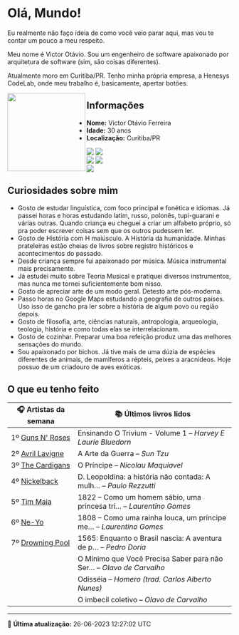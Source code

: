 # Olá, Mundo!

Eu realmente não faço ideia de como você veio parar aqui, mas vou te contar um pouco a meu respeito.

Meu nome é Victor Otávio. Sou um engenheiro de software apaixonado por arquitetura de software (sim, são coisas diferentes).

Atualmente moro em Curitiba/PR. Tenho minha própria empresa, a Henesys CodeLab, onde meu trabalho é, basicamente, apertar botões.

<img align="left" src="https://github.com/vctrtvfrrr/vctrtvfrrr/raw/master/octocat.png" alt="" width="175" />

## Informações

- **Nome:** Victor Otávio Ferreira
- **Idade:** 30 anos
- **Localização:** Curitiba/PR

[![](https://img.shields.io/badge/LinkedIn-victorotavio-blue)](https://www.linkedin.com/in/victorotavio/) [![](https://img.shields.io/badge/Twitter-@vctrtvfrrr-blue)](https://twitter.com/vctrtvfrrr)  
[![](https://img.shields.io/badge/GitHub-vctrtvfrrr-24292e)](https://github.com/vctrtvfrrr) [![](https://img.shields.io/badge/GitLab-vctrtvfrrr-ec5d16)](https://gitlab.com/vctrtvfrrr)  
[![](https://img.shields.io/badge/Email-victor@otavioferreira.com.br-red)](mailto:victor@otavioferreira.com.br)  

## Curiosidades sobre mim

-   Gosto de estudar linguística, com foco principal e fonética e idiomas. Já passei horas e horas estudando latim, russo, polonês, tupi-guarani e várias outras. Quando criança eu cheguei a criar um alfabeto próprio, só pra poder escrever coisas sem que os outros pudessem ler.
-   Gosto de História com H maiúsculo. A História da humanidade. Minhas prateleiras estão cheias de livros sobre registro históricos e acontecimentos do passado.
-   Desde criança sempre fui apaixonado por música. Música instrumental mais precisamente.
-   Já estudei muito sobre Teoria Musical e pratiquei diversos instrumentos, mas nunca me tornei suficientemente bom nisso.
-   Gosto de apreciar arte de um modo geral. Detesto arte pós-moderna.
-   Passo horas no Google Maps estudando a geografia de outros países. Uso isso de gancho pra ler sobre a história de algum povo ou região depois.
-   Gosto de filosofia, arte, ciências naturais, antropologia, arqueologia, teologia, história e como todas elas se interrelacionam.
-   Gosto de cozinhar. Preparar uma boa refeição produz uma das melhores sensações do mundo.
-   Sou apaixonado por bichos. Já tive mais de uma dúzia de espécies diferentes de animais, de mamiferos a répteis, peixes a aracnídeos. Hoje possuo de um criadouro de aves exóticas.


## O que eu tenho feito

|                     🎧 Artistas da semana                     |                      📚 Últimos livros lidos                      |
|---------------------------------------------------------------|-------------------------------------------------------------------|
| 1º [Guns N' Roses](https://www.last.fm/music/Guns+N%27+Roses) | Ensinando O Trivium - Volume 1	–	_Harvey E Laurie Bluedorn_         |
| 2º [Avril Lavigne](https://www.last.fm/music/Avril+Lavigne)   | A Arte da Guerra	–	_Sun Tzu_                                        |
| 3º [The Cardigans](https://www.last.fm/music/The+Cardigans)   | O Príncipe	–	_Nicolau Maquiavel_                                    |
| 4º [Nickelback](https://www.last.fm/music/Nickelback)         | D. Leopoldina: a história não contada: A mulh…	–	_Paulo Rezzutti_   |
| 5º [Tim Maia](https://www.last.fm/music/Tim+Maia)             | 1822 – Como um homem sábio, uma princesa tri…	–	_Laurentino Gomes_  |
| 6º [Ne-Yo](https://www.last.fm/music/Ne-Yo)                   | 1808 – Como uma rainha louca, um príncipe me…	–	_Laurentino Gomes_  |
| 7º [Drowning Pool](https://www.last.fm/music/Drowning+Pool)   | 1565: Enquanto o Brasil nascia: A aventura de p…	–	_Pedro Doria_    |
|                                                               | O Mínimo que Você Precisa Saber para não Ser…	–	_Olavo de Carvalho_ |
|                                                               | Odisséia	–	_Homero (trad. Carlos Alberto Nunes)_                    |
|                                                               | O imbecil coletivo	–	_Olavo de Carvalho_                            |


---

🚀 **Última atualização:** 26-06-2023 12:27:02 UTC